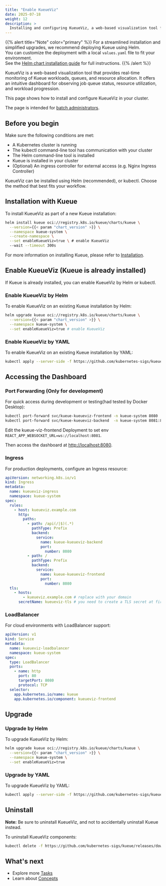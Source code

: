 ```yaml
---
title: "Enable KueueViz"
date: 2025-07-18
weight: 12
description: >
  Installing and configuring KueueViz, a web-based visualization tool for Kueue workload monitoring.
---
```


{{% alert title="Note" color="primary" %}}
For a streamlined installation and simplified upgrades, we recommend deploying Kueue using Helm.  
You can customize the deployment with a local `values.yaml` file to fit your environment.  
See the [Helm chart installation guide](/docs/installation/#install-by-helm) for full instructions.
{{% /alert %}}

KueueViz is a web-based visualization tool that provides real-time monitoring of Kueue workloads, queues, and resource allocation. It offers an intuitive dashboard for observing job queue status, resource utilization, and workload progression.

This page shows how to install and configure KueueViz in your cluster.

The page is intended for [batch administrators](/docs/tasks#batch-administrator).

## Before you begin

Make sure the following conditions are met:

- A Kubernetes cluster is running
- The kubectl command-line tool has communication with your cluster
- The Helm command-line tool is installed
- Kueue is installed in your cluster
- (Optional) An ingress controller for external access (e.g. Nginx Ingress Controller)

KueueViz can be installed using Helm (recommended), or kubectl. Choose the method that best fits your workflow.

## Installation with Kueue

To install KueueViz as part of a new Kueue installation:

```bash
helm install kueue oci://registry.k8s.io/kueue/charts/kueue \
  --version={{< param "chart_version" >}} \
  --namespace kueue-system \
  --create-namespace \
  --set enableKueueViz=true \ # enable KueueViz
  --wait --timeout 300s
```

For more information on installing Kueue, please refer to [Installation](/docs/installation).

## Enable KueueViz (Kueue is already installed)

If Kueue is already installed, you can enable KueueViz by Helm or kubectl.

### Enable KueueViz by Helm

To enable KueueViz on an existing Kueue installation by Helm:

```bash
helm upgrade kueue oci://registry.k8s.io/kueue/charts/kueue \
  --version={{< param "chart_version" >}} \
  --namespace kueue-system \
  --set enableKueueViz=true # enable KueueViz
```

### Enable KueueViz by YAML

To enable KueueViz on an existing Kueue installation by YAML:

```bash
kubectl apply --server-side -f https://github.com/kubernetes-sigs/kueue/releases/download/{{< param "chart_version" >}}/kueueviz.yaml
```

## Accessing the Dashboard

### Port Forwarding (Only for development)

For quick access during development or testing(had tested by Docker Desktop):

```bash
kubectl port-forward svc/kueue-kueueviz-frontend -n kueue-system 8080
kubectl port-forward svc/kueue-kueueviz-backend  -n kueue-system 8081:8080
```

Edit the kueue-viz-frontend Deployment to set env `REACT_APP_WEBSOCKET_URL=ws://localhost:8081`.

Then access the dashboard at [http://localhost:8080](http://localhost:8080).

### Ingress

For production deployments, configure an Ingress resource:

```yaml
apiVersion: networking.k8s.io/v1
kind: Ingress
metadata:
  name: kueueviz-ingress
  namespace: kueue-system
spec:
  rules:
    - host: kueueviz.example.com
      http:
        paths:
          - path: /api(/|$)(.*)
            pathType: Prefix
            backend:
              service:
                name: kueue-kueueviz-backend
                port:
                  number: 8080
          - path: /
            pathType: Prefix
            backend:
              service:
                name: kueue-kueueviz-frontend
                port:
                  number: 8080
  tls:
    - hosts:
        - kueueviz.example.com # replace with your domain
      secretName: kueueviz-tls # you need to create a TLS secret at first
```

### LoadBalancer

For cloud environments with LoadBalancer support:

```yaml
apiVersion: v1
kind: Service
metadata:
  name: kueueviz-loadbalancer
  namespace: kueue-system
spec:
  type: LoadBalancer
  ports:
    - name: http
      port: 80
      targetPort: 8080
      protocol: TCP
  selector:
    app.kubernetes.io/name: kueue
    app.kubernetes.io/component: kueueviz-frontend
```

## Upgrade

### Upgrade by Helm

To upgrade KueueViz by Helm:

```bash
helm upgrade kueue oci://registry.k8s.io/kueue/charts/kueue \
  --version={{< param "chart_version" >}} \
  --namespace kueue-system \
  --set enableKueueViz=true
```

### Upgrade by YAML

To upgrade KueueViz by YAML:

```bash
kubectl apply --server-side -f https://github.com/kubernetes-sigs/kueue/releases/download/{{< param "chart_version" >}}/kueueviz.yaml
```

## Uninstall

**Note:** Be sure to uninstall KueueViz, and not to accidentally uninstall Kueue instead.

To uninstall KueueViz components:

```bash
kubectl delete -f https://github.com/kubernetes-sigs/kueue/releases/download/{{< param "chart_version" >}}/kueueviz.yaml
```

## What's next

- Explore more [Tasks](/docs/tasks)
- Learn about [Concepts](/docs/concepts)
